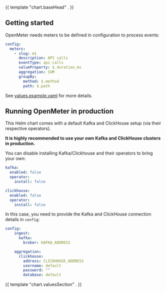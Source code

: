 {{ template "chart.baseHead" . }}


## Getting started

OpenMeter needs meters to be defined in configuration to process events:

```yaml
config:
  meters:
    - slug: m1
      description: API calls
      eventType: api-calls
      valueProperty: $.duration_ms
      aggregation: SUM
      groupBy:
        method: $.method
        path: $.path
```

See [values.example.yaml](values.example.yaml) for more details.

## Running OpenMeter in production

This Helm chart comes with a default Kafka and ClickHouse setup (via their respective operators).

**It is highly recommended to use your own Kafka and ClickHouse clusters in production.**

You can disable installing Kafka/Clickhouse and their operators to bring your own:

```yaml
kafka:
  enabled: false
  operator:
    install: false

clickhouse:
  enabled: false
  operator:
    install: false
```

In this case, you need to provide the Kafka and ClickHouse connection details in `config`:

```yaml
config:
    ingest:
      kafka:
        broker: KAFKA_ADDRESS

    aggregation:
      clickhouse:
        address: CLICKHOUSE_ADDRESS
        username: default
        password: ""
        database: default
```

{{ template "chart.valuesSection" . }}
